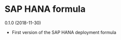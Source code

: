 SAP HANA formula
===========

0.1.0 (2018-11-30)

- First version of the SAP HANA deployment formula
